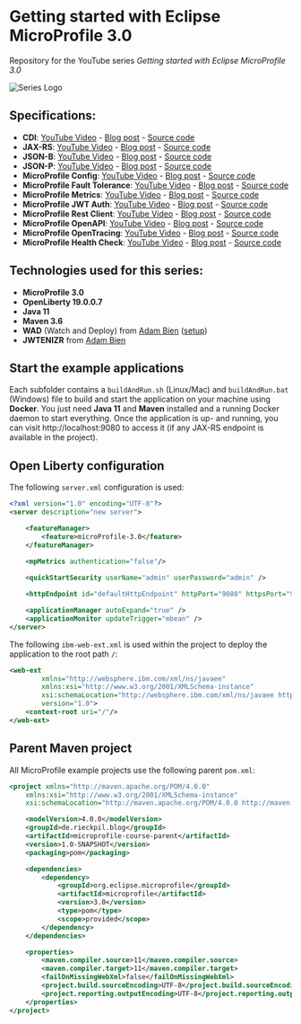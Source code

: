 # Getting started with Eclipse MicroProfile 3.0 

Repository for the YouTube series *Getting started with Eclipse MicroProfile 3.0*

![](https://rieckpil.de/wp-content/uploads/2019/08/eclipseMicroProfileGettingStartedYouTubeSeriesLogo.png "Series Logo")

## Specifications:

* **CDI**: [YouTube Video]() - [Blog post]() - [Source code](https://github.com/rieckpil/getting-started-with-eclipse-microprofile/tree/master/cdi)
* **JAX-RS**: [YouTube Video]() - [Blog post]() - [Source code](https://github.com/rieckpil/getting-started-with-eclipse-microprofile/tree/master/jax-rs)
* **JSON-B**: [YouTube Video]() - [Blog post]() - [Source code](https://github.com/rieckpil/getting-started-with-eclipse-microprofile/tree/master/json-b)
* **JSON-P**: [YouTube Video]() - [Blog post]() - [Source code](https://github.com/rieckpil/getting-started-with-eclipse-microprofile/tree/master/json-p)
* **MicroProfile Config**: [YouTube Video]() - [Blog post](https://rieckpil.de/whatis-eclipse-microprofile-config/) - [Source code](https://github.com/rieckpil/getting-started-with-eclipse-microprofile/tree/master/microprofile-config)
* **MicroProfile Fault Tolerance**: [YouTube Video]() - [Blog post]() - [Source code](https://github.com/rieckpil/getting-started-with-eclipse-microprofile/tree/master/microprofile-fault-tolerance)
* **MicroProfile Metrics**: [YouTube Video]() - [Blog post]() - [Source code](https://github.com/rieckpil/getting-started-with-eclipse-microprofile/tree/master/microprofile-metrics)
* **MicroProfile JWT Auth**: [YouTube Video]() - [Blog post]() - [Source code](https://github.com/rieckpil/getting-started-with-eclipse-microprofile/tree/master/microprofile-jwt-auth)
* **MicroProfile Rest Client**: [YouTube Video]() - [Blog post]() - [Source code](https://github.com/rieckpil/getting-started-with-eclipse-microprofile/tree/master/microprofile-rest-client)
* **MicroProfile OpenAPI**: [YouTube Video]() - [Blog post]() - [Source code](https://github.com/rieckpil/getting-started-with-eclipse-microprofile/tree/master/microprofile-open-api)
* **MicroProfile OpenTracing**: [YouTube Video]() - [Blog post]() - [Source code](https://github.com/rieckpil/getting-started-with-eclipse-microprofile/tree/master/microprofile-open-tracing)
* **MicroProfile Health Check**: [YouTube Video]() - [Blog post]() - [Source code](https://github.com/rieckpil/getting-started-with-eclipse-microprofile/tree/master/microprofile-health)

## Technologies used for this series:

* **MicroProfile 3.0**
* **OpenLiberty 19.0.0.7**
* **Java 11**
* **Maven 3.6**
* **WAD** (Watch and Deploy) from [Adam Bien](https://wad.sh/) ([setup](https://rieckpil.de/review-improved-java-jakarta-ee-productivity-with-adam-biens-wad-watch-and-deploy/))
* **JWTENIZR** from [Adam Bien](http://jwtenizr.sh/)

## Start the example applications 

Each subfolder contains a `buildAndRun.sh` (Linux/Mac) and `buildAndRun.bat` (Windows) file to build and start the application on your machine using **Docker**. You just need **Java 11** and **Maven** installed and a running Docker daemon to start everything. Once the application is up- and running, you can visit http://localhost:9080 to access it (if any JAX-RS endpoint is available in the project).

## Open Liberty configuration

The following `server.xml` configuration is used:

```xml
<?xml version="1.0" encoding="UTF-8"?>
<server description="new server">

    <featureManager>
        <feature>microProfile-3.0</feature>
    </featureManager>
    
    <mpMetrics authentication="false"/>

    <quickStartSecurity userName="admin" userPassword="admin" />

    <httpEndpoint id="defaultHttpEndpoint" httpPort="9080" httpsPort="9443" />

    <applicationManager autoExpand="true" />
    <applicationMonitor updateTrigger="mbean" />
</server>
```

The following `ibm-web-ext.xml` is used within the project to deploy the application to the root path `/`:

```xml
<web-ext
        xmlns="http://websphere.ibm.com/xml/ns/javaee"
        xmlns:xsi="http://www.w3.org/2001/XMLSchema-instance"
        xsi:schemaLocation="http://websphere.ibm.com/xml/ns/javaee http://websphere.ibm.com/xml/ns/javaee/ibm-web-ext_1_0.xsd"
        version="1.0">
    <context-root uri="/"/>
</web-ext>
```

## Parent Maven project

All MicroProfile example projects use the following parent `pom.xml`:

```xml
<project xmlns="http://maven.apache.org/POM/4.0.0"
	xmlns:xsi="http://www.w3.org/2001/XMLSchema-instance"
	xsi:schemaLocation="http://maven.apache.org/POM/4.0.0 http://maven.apache.org/xsd/maven-4.0.0.xsd">

	<modelVersion>4.0.0</modelVersion>
	<groupId>de.rieckpil.blog</groupId>
	<artifactId>microprofile-course-parent</artifactId>
	<version>1.0-SNAPSHOT</version>
	<packaging>pom</packaging>

	<dependencies>
		<dependency>
			<groupId>org.eclipse.microprofile</groupId>
			<artifactId>microprofile</artifactId>
			<version>3.0</version>
			<type>pom</type>
			<scope>provided</scope>
		</dependency>
	</dependencies>

	<properties>
		<maven.compiler.source>11</maven.compiler.source>
		<maven.compiler.target>11</maven.compiler.target>
		<failOnMissingWebXml>false</failOnMissingWebXml>
		<project.build.sourceEncoding>UTF-8</project.build.sourceEncoding>
		<project.reporting.outputEncoding>UTF-8</project.reporting.outputEncoding>
	</properties>
</project>
```

